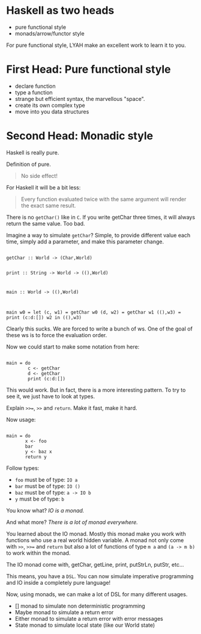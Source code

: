 # Haskell as two heads

- pure functional style
- monads/arrow/functor style

For pure functional style, LYAH make an excellent work to learn it to you.

# First Head: Pure functional style

- declare function
- type a function
- strange but efficient syntax, the marvellous "space".
- create its own complex type
- move into you data structures


# Second Head: Monadic style

Haskell is really pure.

Definition of pure.

> No side effect!

For Haskell it will be a bit less:

> Every function evaluated twice with the same argument will render the exact same result.

There is no `getChar()` like in `C`. If you write getChar three times, it will always return the same value. Too bad.

Imagine a way to simulate `getChar`? Simple, to provide different value each time, simply add a parameter, and make this parameter change.

<code class="haskell">
getChar :: World -> (Char,World)

print :: String -> World -> ((),World)

main :: World -> ((),World)

main w0 =
    let (c, w1) = getChar     w0
        (d, w2) = getChar     w1
        ((),w3) = print (c:d:[]) w2
    in
        ((),w3)
</code>

Clearly this sucks. We are forced to write a bunch of ws.
One of the goal of these ws is to force the evaluation order.

Now we could start to make some notation from here:

<code class="haskell">
main = do
        c <- getChar
        d <- getChar
        print (c:d:[])
</code>

This would work. But in fact, there is a more interesting pattern.
To try to see it, we just have to look at types.

Explain `>>=`, `>>` and `return`.
Make it fast, make it hard.

Now usage:

<code class="haskell">
main = do
       x <- foo
       bar
       y <- baz x
       return y
</code>

Follow types:

- `foo` must be of type: `IO a`
- `bar` must be of type: `IO ()`
- `baz` must be of type: `a -> IO b`
- `y`   must be of type: `b`


You know what? 
_IO is a monad._

And what more? 
_There is a lot of monad everywhere._

You learned about the IO monad. 
Mostly this monad make you work with functions who use a real world hidden variable.
A monad not only come with `>>`, `>>=` and `return` but also a lot of functions of type `m a` and `(a -> m b)` to work within the monad.

The IO monad come with, getChar, getLine, print, putStrLn, putStr, etc...

This means, you have a `DSL`.
You can now simulate imperative programming and IO inside a completely pure language!

Now, using monads, we can make a lot of DSL for many different usages.

- [] monad to simulate non deterministic programming
- Maybe monad to simulate a return error
- Either monad to simulate a return error with error messages
- State monad to simulate local state (like our World state)
